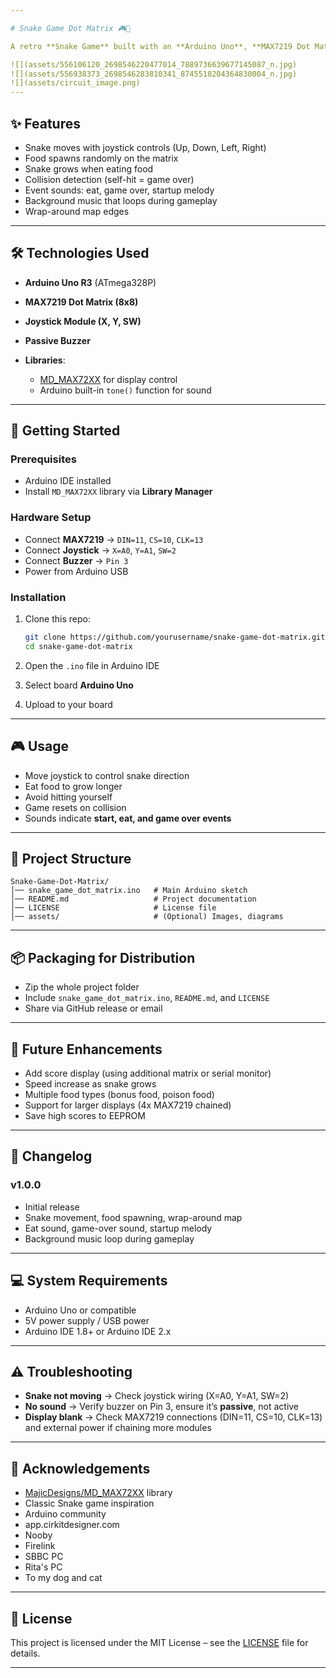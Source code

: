 ```yaml
---

# Snake Game Dot Matrix 🎮🐍

A retro **Snake Game** built with an **Arduino Uno**, **MAX7219 Dot Matrix Display**, **Joystick Module**, and **Passive Buzzer** for sound effects and background music. This project brings classic arcade fun into the embedded world.

![](assets/556106120_2698546220477014_7889736639677145087_n.jpg) 
![](assets/556938373_2698546283810341_8745518204364830004_n.jpg) 
![](assets/circuit_image.png)
---
```


## ✨ Features

* Snake moves with joystick controls (Up, Down, Left, Right)
* Food spawns randomly on the matrix
* Snake grows when eating food
* Collision detection (self-hit = game over)
* Event sounds: eat, game over, startup melody
* Background music that loops during gameplay
* Wrap-around map edges

---

## 🛠️ Technologies Used

* **Arduino Uno R3** (ATmega328P)
* **MAX7219 Dot Matrix (8x8)**
* **Joystick Module (X, Y, SW)**
* **Passive Buzzer**
* **Libraries**:

  * [MD_MAX72XX](https://github.com/MajicDesigns/MD_MAX72XX) for display control
  * Arduino built-in `tone()` function for sound

---

## 🚀 Getting Started

### Prerequisites

* Arduino IDE installed
* Install `MD_MAX72XX` library via **Library Manager**

### Hardware Setup

* Connect **MAX7219** → `DIN=11`, `CS=10`, `CLK=13`
* Connect **Joystick** → `X=A0`, `Y=A1`, `SW=2`
* Connect **Buzzer** → `Pin 3`
* Power from Arduino USB

### Installation

1. Clone this repo:

   ```bash
   git clone https://github.com/yourusername/snake-game-dot-matrix.git
   cd snake-game-dot-matrix
   ```
2. Open the `.ino` file in Arduino IDE
3. Select board **Arduino Uno**
4. Upload to your board

---

## 🎮 Usage

* Move joystick to control snake direction
* Eat food to grow longer
* Avoid hitting yourself
* Game resets on collision
* Sounds indicate **start, eat, and game over events**

---

## 📂 Project Structure

```
Snake-Game-Dot-Matrix/
│── snake_game_dot_matrix.ino   # Main Arduino sketch
│── README.md                   # Project documentation
│── LICENSE                     # License file
│── assets/                     # (Optional) Images, diagrams
```

---

## 📦 Packaging for Distribution

* Zip the whole project folder
* Include `snake_game_dot_matrix.ino`, `README.md`, and `LICENSE`
* Share via GitHub release or email

---

## 🔮 Future Enhancements

* Add score display (using additional matrix or serial monitor)
* Speed increase as snake grows
* Multiple food types (bonus food, poison food)
* Support for larger displays (4x MAX7219 chained)
* Save high scores to EEPROM

---

## 📝 Changelog

### v1.0.0

* Initial release
* Snake movement, food spawning, wrap-around map
* Eat sound, game-over sound, startup melody
* Background music loop during gameplay

---

## 💻 System Requirements

* Arduino Uno or compatible
* 5V power supply / USB power
* Arduino IDE 1.8+ or Arduino IDE 2.x

---

## ⚠️ Troubleshooting

* **Snake not moving** → Check joystick wiring (X=A0, Y=A1, SW=2)
* **No sound** → Verify buzzer on Pin 3, ensure it’s **passive**, not active
* **Display blank** → Check MAX7219 connections (DIN=11, CS=10, CLK=13) and external power if chaining more modules

---

## 🙏 Acknowledgements

* [MajicDesigns/MD_MAX72XX](https://github.com/MajicDesigns/MD_MAX72XX) library
* Classic Snake game inspiration
* Arduino community
* app.cirkitdesigner.com
* Nooby 
* Firelink
* SBBC PC
* Rita's PC
* To my dog and cat

---

## 📜 License

This project is licensed under the MIT License – see the [LICENSE](LICENSE) file for details.

---
